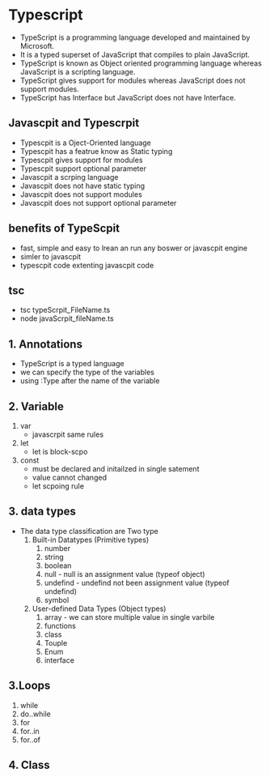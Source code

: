 # Typescript

- TypeScript is a programming language developed and maintained by Microsoft.
- It is a typed superset of JavaScript that compiles to plain JavaScript.
- TypeScript is known as Object oriented programming language whereas JavaScript is a scripting language.
- TypeScript gives support for modules whereas JavaScript does not support modules.
- TypeScript has Interface but JavaScript does not have Interface.

## Javascpit and Typescrpit

- Typescpit is a Oject-Oriented language
- Typescpit has a featrue know as Static typing
- Typescpit gives support for modules
- Typescpit support optional parameter
- Javascpit a scrping language
- Javascpit does not have static typing
- Javascpit does not support modules
- Javascpit does not support optional parameter

## benefits of TypeScpit

- fast, simple and easy to lrean an run any boswer or javascpit engine
- simler to javascpit
- typescpit code extenting javascpit code

## tsc

- tsc typeScrpit_FileName.ts
- node javaScrpit_fileName.ts

## 1. Annotations

- TypeScript is a typed language
- we can specify the type of the variables
- using :Type after the name of the variable

## 2. Variable

1. var
   - javascrpit same rules
2. let
   - let is block-scpo
3. const
   - must be declared and initailzed in single satement
   - value cannot changed
   - let scpoing rule

## 3. data types

- The data type classification are Two type
  1.  Built-in Datatypes (Primitive types)
      1. number
      2. string
      3. boolean
      4. null - null is an assignment value (typeof object)
      5. undefind - undefind not been assignment value (typeof undefind)
      6. symbol
  2.  User-defined Data Types (Object types)
      1. array - we can store multiple value in single varbile
      2. functions
      3. class
      4. Touple
      5. Enum
      6. interface

## 3.Loops

1.  while
2.  do..while
3.  for
4.  for..in
5.  for..of

## 4. Class
